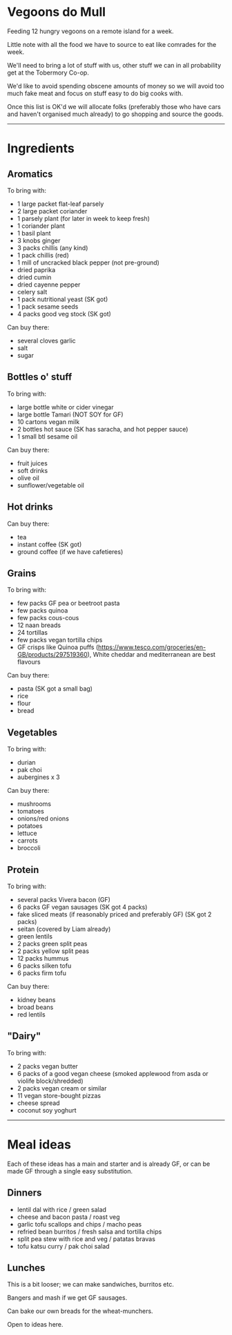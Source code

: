 # Vegoons do Mull

Feeding 12 hungry vegoons on a remote island for a week.

Little note with all the food we have to source to eat like comrades for the week.

We'll need to bring a lot of stuff with us, other stuff we can in all probability get at the Tobermory Co-op.

We'd like to avoid spending obscene amounts of money so we will avoid too much fake meat and focus on stuff easy to do big cooks with.

Once this list is OK'd we will allocate folks (preferably those who have cars and haven't organised much already) to go shopping and source the goods.

---
# Ingredients

## Aromatics

To bring with:
- 1 large packet flat-leaf parsely
- 2 large packet coriander
- 1 parsely plant (for later in week to keep fresh)
- 1 coriander plant
- 1 basil plant
- 3 knobs ginger
- 3 packs chillis (any kind)
- 1 pack chillis (red)
- 1 mill of uncracked black pepper (not pre-ground)
- dried paprika
- dried cumin
- dried cayenne pepper
- celery salt
- 1 pack nutritional yeast (SK got)
- 1 pack sesame seeds
- 4 packs good veg stock (SK got)


Can buy there:
- several cloves garlic
- salt
- sugar

## Bottles o' stuff

To bring with:
- large bottle white or cider vinegar
- large bottle Tamari (NOT SOY for GF)
- 10 cartons vegan milk
- 2 bottles hot sauce (SK has saracha, and hot pepper sauce)
- 1 small btl sesame oil

Can buy there:
- fruit juices
- soft drinks
- olive oil
- sunflower/vegetable oil

## Hot drinks

Can buy there:
- tea
- instant coffee (SK got)
- ground coffee (if we have cafetieres)

## Grains

To bring with:
- few packs GF pea or beetroot pasta
- few packs quinoa
- few packs cous-cous
- 12 naan breads
- 24 tortillas
- few packs vegan tortilla chips
- GF crisps like Quinoa puffs (https://www.tesco.com/groceries/en-GB/products/297519360), White cheddar and mediterranean are best flavours

Can buy there:
- pasta (SK got a small bag)
- rice
- flour
- bread

## Vegetables

To bring with:
- durian
- pak choi
- aubergines x 3

Can buy there:
- mushrooms
- tomatoes
- onions/red onions
- potatoes
- lettuce
- carrots
- broccoli

## Protein

To bring with:
- several packs Vivera bacon (GF)
- 6 packs GF vegan sausages (SK got 4 packs)
- fake sliced meats (if reasonably priced and preferably GF) (SK got 2 packs)
- seitan (covered by Liam already)
- green lentils
- 2 packs green split peas
- 2 packs yellow split peas
- 12 packs hummus
- 6 packs silken tofu
- 6 packs firm tofu

Can buy there:
- kidney beans
- broad beans
- red lentils

## "Dairy"

To bring with:
- 2 packs vegan butter
- 6 packs of a good vegan cheese (smoked applewood from asda or violife block/shredded)
- 2 packs vegan cream or similar
- 11 vegan store-bought pizzas
- cheese spread
- coconut soy yoghurt

---
# Meal ideas

Each of these ideas has a main and starter and is already GF, or can be made GF through a single easy substitution. 

## Dinners
- lentil dal with rice / green salad
- cheese and bacon pasta / roast veg
- garlic tofu scallops and chips / macho peas
- refried bean burritos / fresh salsa and tortilla chips
- split pea stew with rice and veg / patatas bravas
- tofu katsu curry / pak choi salad

## Lunches

This is a bit looser; we can make sandwiches, burritos etc.

Bangers and mash if we get GF sausages.

Can bake our own breads for the wheat-munchers.

Open to ideas here.

